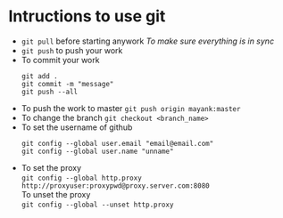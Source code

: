 # Intructions to use git
 - `git pull` before starting anywork *To make sure everything is in sync*
 - `git push` to push your work
 - To commit your work
   ```
   git add .
   git commit -m "message"
   git push --all
   ```
 - To push the work to master
  `git push origin mayank:master` 
 - To change the branch
  `git checkout <branch_name>` 
 - To set the username of github<br/>
   ```
   git config --global user.email "email@email.com" 
   git config --global user.name "unname" 
   ```
 - To set the proxy<br/>
   `git config --global http.proxy http://proxyuser:proxypwd@proxy.server.com:8080` <br/>
   To unset the proxy<br/>
   `git config --global --unset http.proxy`
